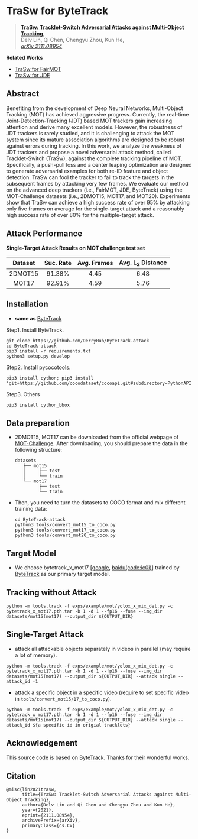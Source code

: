 # TraSw for ByteTrack

> [**TraSw: Tracklet-Switch Adversarial Attacks against Multi-Object Tracking**](https://arxiv.org/abs/2111.08954),            
> Delv Lin, Qi Chen, Chengyu Zhou, Kun He,              
> *[arXiv 2111.08954](https://arxiv.org/abs/2111.08954)*

**Related Works**

* [TraSw for FairMOT](https://github.com/DerryHub/FairMOT-attack)
* [TraSw for JDE](https://github.com/zhou0123/JDE-attack)

## Abstract

Benefiting from the development of Deep Neural Networks, Multi-Object Tracking (MOT) has achieved aggressive progress. Currently, the real-time Joint-Detection-Tracking (JDT) based MOT trackers gain increasing attention and derive many excellent models. However, the robustness of JDT trackers is rarely studied, and it is challenging to attack the MOT system since its mature association algorithms are designed to be robust against errors during tracking. In this work, we analyze the weakness of JDT trackers and propose a novel adversarial attack method, called Tracklet-Switch (TraSw), against the complete tracking pipeline of MOT. Specifically, a push-pull loss and a center leaping optimization are designed to generate adversarial examples for both re-ID feature and object detection. TraSw can fool the tracker to fail to track the targets in the subsequent frames by attacking very few frames. We evaluate our method on the advanced deep trackers (i.e., FairMOT, JDE, ByteTrack) using the MOT-Challenge datasets (i.e., 2DMOT15, MOT17, and MOT20). Experiments show that TraSw can achieve a high success rate of over 95% by attacking only five frames on average for the single-target attack and a reasonably high success rate of over 80% for the multiple-target attack.

## Attack Performance

**Single-Target Attack Results on MOT challenge test set**

| Dataset | Suc. Rate | Avg. Frames | Avg.  L<sub>2</sub> Distance |
| :-----: | :-------: | :---------: | :--------------------------: |
| 2DMOT15 |  91.38%   |    4.45     |             6.48             |
|  MOT17  |  92.91%   |    4.59     |             5.76             |

## Installation

* **same as** [ByteTrack](https://github.com/ifzhang/ByteTrack)

Step1. Install ByteTrack.

```
git clone https://github.com/DerryHub/ByteTrack-attack
cd ByteTrack-attack
pip3 install -r requirements.txt
python3 setup.py develop
```

Step2. Install [pycocotools](https://github.com/cocodataset/cocoapi).

```
pip3 install cython; pip3 install 'git+https://github.com/cocodataset/cocoapi.git#subdirectory=PythonAPI'
```

Step3. Others

```
pip3 install cython_bbox
```

## Data preparation

* 2DMOT15, MOT17 can be downloaded from the official webpage of [MOT-Challenge](https://motchallenge.net/). After downloading, you should prepare the data in the following structure:

  ```
  datasets
     ├── mot15
     │     ├── test
     │     └── train
     └── mot17
           ├── test
           └── train
  ```

* Then, you need to turn the datasets to COCO format and mix different training data:

  ```shell
  cd ByteTrack-attack
  python3 tools/convert_mot15_to_coco.py
  python3 tools/convert_mot17_to_coco.py
  python3 tools/convert_mot20_to_coco.py
  ```

## Target Model

* We choose bytetrack_x_mot17 [[google](https://drive.google.com/file/d/1P4mY0Yyd3PPTybgZkjMYhFri88nTmJX5/view?usp=sharing), [baidu(code:ic0i)](https://pan.baidu.com/s/1OJKrcQa_JP9zofC6ZtGBpw)] trained by [ByteTrack](https://github.com/ifzhang/ByteTrack) as our primary target model.

## Tracking without Attack

```shell
python -m tools.track -f exps/example/mot/yolox_x_mix_det.py -c bytetrack_x_mot17.pth.tar -b 1 -d 1 --fp16 --fuse --img_dir datasets/mot15(mot17) --output_dir ${OUTPUT_DIR}
```

## Single-Target Attack

* attack all attackable objects separately in videos in parallel (may require a lot of memory).

```shell
python -m tools.track -f exps/example/mot/yolox_x_mix_det.py -c bytetrack_x_mot17.pth.tar -b 1 -d 1 --fp16 --fuse --img_dir datasets/mot15(mot17) --output_dir ${OUTPUT_DIR} --attack single --attack_id -1
```

* attack a specific object in a specific video (require to set specific video in `tools/convert_mot15/17_to_coco.py`).

```shell
python -m tools.track -f exps/example/mot/yolox_x_mix_det.py -c bytetrack_x_mot17.pth.tar -b 1 -d 1 --fp16 --fuse --img_dir datasets/mot15(mot17) --output_dir ${OUTPUT_DIR} --attack single --attack_id ${a specific id in origial tracklets}
```

## Acknowledgement

This source code is based on [ByteTrack](https://github.com/ifzhang/ByteTrack). Thanks for their wonderful works.

## Citation

```
@misc{lin2021trasw,
      title={TraSw: Tracklet-Switch Adversarial Attacks against Multi-Object Tracking}, 
      author={Delv Lin and Qi Chen and Chengyu Zhou and Kun He},
      year={2021},
      eprint={2111.08954},
      archivePrefix={arXiv},
      primaryClass={cs.CV}
}
```

